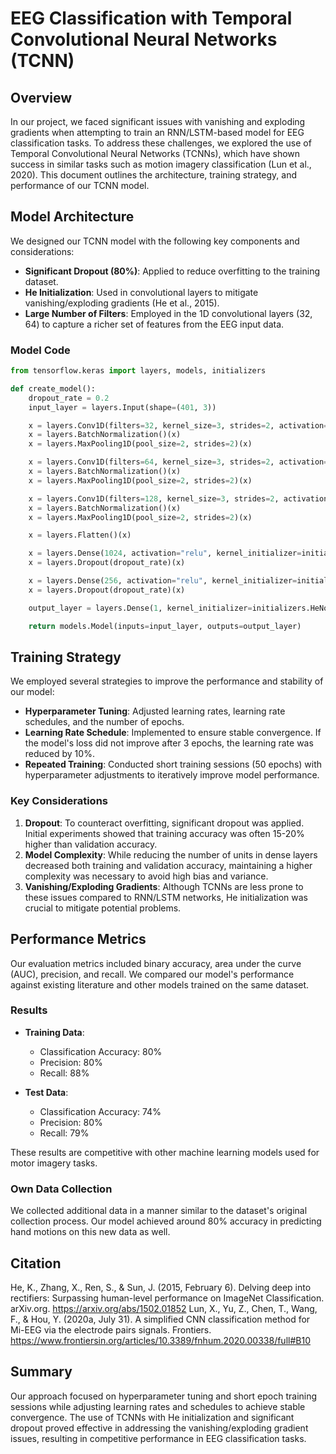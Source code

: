 # EEG Classification with Temporal Convolutional Neural Networks (TCNN)

## Overview
In our project, we faced significant issues with vanishing and exploding gradients when attempting to train an RNN/LSTM-based model for EEG classification tasks. To address these challenges, we explored the use of Temporal Convolutional Neural Networks (TCNNs), which have shown success in similar tasks such as motion imagery classification (Lun et al., 2020). This document outlines the architecture, training strategy, and performance of our TCNN model.

## Model Architecture
We designed our TCNN model with the following key components and considerations:

- **Significant Dropout (80%)**: Applied to reduce overfitting to the training dataset.
- **He Initialization**: Used in convolutional layers to mitigate vanishing/exploding gradients (He et al., 2015).
- **Large Number of Filters**: Employed in the 1D convolutional layers (32, 64) to capture a richer set of features from the EEG input data.

### Model Code
```python
from tensorflow.keras import layers, models, initializers

def create_model():
    dropout_rate = 0.2
    input_layer = layers.Input(shape=(401, 3))

    x = layers.Conv1D(filters=32, kernel_size=3, strides=2, activation='relu', kernel_initializer=initializers.HeNormal(), padding="same")(input_layer)
    x = layers.BatchNormalization()(x)
    x = layers.MaxPooling1D(pool_size=2, strides=2)(x)

    x = layers.Conv1D(filters=64, kernel_size=3, strides=2, activation='relu', kernel_initializer=initializers.HeNormal(), padding="same")(x)
    x = layers.BatchNormalization()(x)
    x = layers.MaxPooling1D(pool_size=2, strides=2)(x)

    x = layers.Conv1D(filters=128, kernel_size=3, strides=2, activation='relu', kernel_initializer=initializers.HeNormal(), padding="same")(x)
    x = layers.BatchNormalization()(x)
    x = layers.MaxPooling1D(pool_size=2, strides=2)(x)

    x = layers.Flatten()(x)

    x = layers.Dense(1024, activation="relu", kernel_initializer=initializers.HeNormal())(x)
    x = layers.Dropout(dropout_rate)(x)

    x = layers.Dense(256, activation="relu", kernel_initializer=initializers.HeNormal())(x)
    x = layers.Dropout(dropout_rate)(x)

    output_layer = layers.Dense(1, kernel_initializer=initializers.HeNormal(), activation="sigmoid")(x)

    return models.Model(inputs=input_layer, outputs=output_layer)
```

## Training Strategy
We employed several strategies to improve the performance and stability of our model:

- **Hyperparameter Tuning**: Adjusted learning rates, learning rate schedules, and the number of epochs.
- **Learning Rate Schedule**: Implemented to ensure stable convergence. If the model's loss did not improve after 3 epochs, the learning rate was reduced by 10%.
- **Repeated Training**: Conducted short training sessions (50 epochs) with hyperparameter adjustments to iteratively improve model performance.

### Key Considerations
1. **Dropout**: To counteract overfitting, significant dropout was applied. Initial experiments showed that training accuracy was often 15-20% higher than validation accuracy.
2. **Model Complexity**: While reducing the number of units in dense layers decreased both training and validation accuracy, maintaining a higher complexity was necessary to avoid high bias and variance.
3. **Vanishing/Exploding Gradients**: Although TCNNs are less prone to these issues compared to RNN/LSTM networks, He initialization was crucial to mitigate potential problems.

## Performance Metrics
Our evaluation metrics included binary accuracy, area under the curve (AUC), precision, and recall. We compared our model's performance against existing literature and other models trained on the same dataset.

### Results
- **Training Data**:
  - Classification Accuracy: 80%
  - Precision: 80%
  - Recall: 88%
  
- **Test Data**:
  - Classification Accuracy: 74%
  - Precision: 80%
  - Recall: 79%

These results are competitive with other machine learning models used for motor imagery tasks.

### Own Data Collection
We collected additional data in a manner similar to the dataset's original collection process. Our model achieved around 80% accuracy in predicting hand motions on this new data as well.

## Citation
He, K., Zhang, X., Ren, S., & Sun, J. (2015, February 6). Delving deep into rectifiers: Surpassing human-level performance on ImageNet Classification. arXiv.org. https://arxiv.org/abs/1502.01852
Lun, X., Yu, Z., Chen, T., Wang, F., & Hou, Y. (2020a, July 31). A simplified CNN classification method for Mi-EEG via the electrode pairs signals. Frontiers. https://www.frontiersin.org/articles/10.3389/fnhum.2020.00338/full#B10 


## Summary
Our approach focused on hyperparameter tuning and short epoch training sessions while adjusting learning rates and schedules to achieve stable convergence. The use of TCNNs with He initialization and significant dropout proved effective in addressing the vanishing/exploding gradient issues, resulting in competitive performance in EEG classification tasks.
